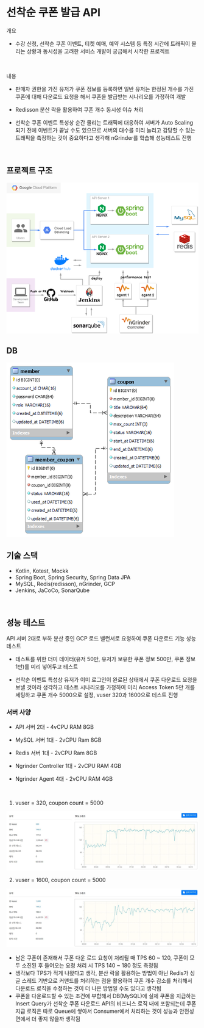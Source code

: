 # 선착순 쿠폰 발급 API
개요
 - 수강 신청, 선착순 쿠폰 이벤트, 티켓 예매, 예약 시스템 등 특정 시간에 트래픽이 몰리는 상황과 동시성을 고려한 서비스 개발이 궁금해서 시작한 프로젝트 

<br>

내용

 - 판매자 권한을 가진 유저가 쿠폰 정보를 등록하면 일반 유저는 한정된 개수를 가진 쿠폰에 대해 다운로드 요청을 해서 쿠폰을 발급받는 시나리오를 가정하여 개발
 - Redisson 분산 락을 활용하여 쿠폰 개수 동시성 이슈 처리

- 선착순 쿠폰 이벤트 특성상 순간 몰리는 트래픽에 대응하여 서버가 Auto Scaling 되기 전에 이벤트가 끝날 수도 있으므로 서버의 대수를 미리 늘리고 감당할 수 있는 트래픽을 측정하는 것이 중요하다고 생각해 nGrinder를 학습해 성능테스트 진행

<br>

## 프로젝트 구조

![architecture](./etc/architecture.png)

## DB

![db](./etc/db.png)

## 기술 스택

- Kotlin, Kotest, Mockk
- Spring Boot, Spring Security, Spring Data JPA
- MySQL, Redis(redisson), nGrinder, GCP
- Jenkins, JaCoCo, SonarQube

<br>

## 성능 테스트

API 서버 2대로 부하 분산 중인 GCP 로드 밸런서로 요청하여 쿠폰 다운로드 기능 성능 테스트 

- 테스트를 위한 더미 데이터(유저 50만, 유저가 보유한 쿠폰 정보 500만, 쿠폰 정보 1만)를 미리 넣어두고 테스트

- 선착순 이벤트 특성상 유저가 이미 로그인이 완료된 상태에서 쿠폰 다운로드 요청을 보낼 것이라 생각하고 테스트 시나리오를 가정하여 미리 Access Token 5만 개를 세팅하고 쿠폰 개수 5000으로 설정, vuser 320과 1600으로 테스트 진행

### 서버 사양

- API 서버 2대 - 4vCPU RAM 8GB 

- MySQL 서버 1대 - 2vCPU Ram 8GB

- Redis 서버 1대 - 2vCPU Ram 8GB

- Ngrinder Controller 1대 - 2vCPU RAM 4GB

- Ngrinder Agent 4대 - 2vCPU RAM 4GB

<br>

1. vuser = 320, coupon count = 5000

![nr1](./etc/nr1.jpg)

2. vuser = 1600, coupon count = 5000

![nr2](./etc/nr2.jpg)

- 남은 쿠폰이 존재해서 쿠폰 다운 로드 요청이 처리될 때 TPS 60 ~ 120, 쿠폰이 모두 소진된 후 들어오는 요청 처리 시 TPS 140 ~ 180 정도 측정됨
- 생각보다 TPS가 적게 나왔다고 생각, 분산 락을 활용하는 방법이 아닌 Redis가 싱글 스레드 기반으로 커맨드를 처리하는 점을 활용하여 쿠폰 개수 감소를 처리해서 다운로드 로직을 수정하는 것이 더 나은 방법일 수도 있다고 생각됨
- 쿠폰을 다운로드할 수 있는 조건에 부합해서 DB(MySQL)에 실제 쿠폰을 지급하는 Insert Query가 선착순 쿠폰 다운로드 API의 비즈니스 로직 내에 포함되는데 쿠폰 지급 로직은 따로 Queue에 쌓아서 Consumer에서 처리하는 것이 성능과 안전성 면에서 더 좋지 않을까 생각됨

